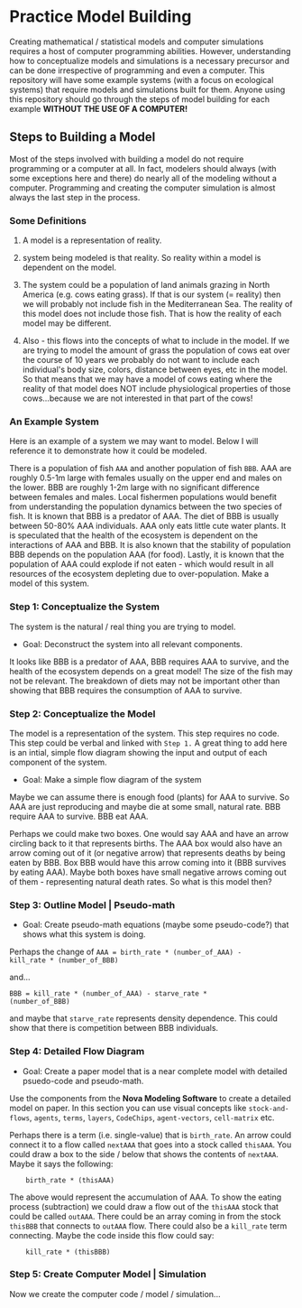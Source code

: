 # Practice Model Building

Creating mathematical / statistical models and computer simulations requires a host of computer programming abilities. However, understanding how to conceptualize models and simulations is a necessary precursor and can be done irrespective of programming and even a computer. This repository will have some example systems (with a focus on ecological systems) that require models and simulations built for them. Anyone using this repository should go through the steps of model building for each example <strong>WITHOUT THE USE OF A COMPUTER!</strong>

## Steps to Building a Model

Most of the steps involved with building a model do not require programming or a computer at all. In fact, modelers should always (with some exceptions here and there) do nearly all of the modeling without a computer. Programming and creating the computer simulation is almost always the last step in the process.

### Some Definitions

1. A model is a representation of reality.

2. system being modeled is that reality. So reality within a model is dependent on the model.

3. The system could be a population of land animals grazing in North America (e.g. cows eating grass). If that is our system (= reality) then we will probably not include fish in the Mediterranean Sea. The reality of this model does not include those fish. That is how the reality of each model may be different.

4. Also - this flows into the concepts of what to include in the model. If we are trying to model the amount of grass the population of cows eat over the course of 10 years we probably do not want to include each individual's body size, colors, distance between eyes, etc in the model. So that means that we may have a model of cows eating where the reality of that model does NOT include physiological properties of those cows...because we are not interested in that part of the cows!     

### An Example System

Here is an example of a system we may want to model. Below I will reference it to demonstrate how it could be modeled.

There is a population of fish <code>AAA</code> and another population of fish <code>BBB</code>. AAA are roughly 0.5-1m large with females usually on the upper end and males on the lower. BBB are roughly 1-2m large with no significant difference between females and males. Local fishermen populations would benefit from understanding the population dynamics between the two species of fish. It is known that BBB is a predator of AAA. The diet of BBB is usually between 50-80% AAA individuals. AAA only eats little cute water plants. It is speculated that the health of the ecosystem is dependent on the interactions of AAA and BBB. It is also known that the stability of population BBB depends on the population AAA (for food). Lastly, it is known that the population of AAA could explode if not eaten - which would result in all resources of the ecosystem depleting due to over-population. Make a model of this system.     

### Step 1: Conceptualize the System

The system is the natural / real thing you are trying to model.

* Goal: Deconstruct the system into all relevant components.

It looks like BBB is a predator of AAA, BBB requires AAA to survive, and the health of the ecosystem depends on a great model! The size of the fish may not be relevant. The breakdown of diets may not be important other than showing that BBB requires the consumption of AAA to survive.    

### Step 2: Conceptualize the Model

The model is a representation of the system. This step requires no code. This step could be verbal and linked with <code>Step 1.</code> A great thing to add here is an intial, simple flow diagram showing the input and output of each component of the system.

* Goal: Make a simple flow diagram of the system

Maybe we can assume there is enough food (plants) for AAA to survive. So AAA are just reproducing and maybe die at some small, natural rate. BBB require AAA to survive. BBB eat AAA.

Perhaps we could make two boxes. One would say AAA and have an arrow circling back to it that represents births. The AAA box would also have an arrow coming out of it (or negative arrow) that represents deaths by being eaten by BBB. Box BBB would have this arrow coming into it (BBB survives by eating AAA). Maybe both boxes have small negative arrows coming out of them - representing natural death rates. So what is this model then?  

### Step 3: Outline Model | Pseudo-math

* Goal: Create pseudo-math equations (maybe some pseudo-code?) that shows what this system is doing.

Perhaps the change of <code>AAA = birth_rate * (number_of_AAA) - kill_rate * (number_of_BBB)</code>

and...

<code>BBB = kill_rate * (number_of_AAA) - starve_rate * (number_of_BBB)</code>

and maybe that <code>starve_rate</code> represents density dependence. This could show that there is competition between BBB individuals.  

### Step 4: Detailed Flow Diagram

* Goal: Create a paper model that is a near complete model with detailed psuedo-code and pseudo-math.

Use the components from the <strong>Nova Modeling Software</strong> to create a detailed model on paper. In this section you can use visual concepts like <code>stock-and-flows</code>, <code>agents</code>, <code>terms</code>, <code>layers</code>, <code>CodeChips</code>, <code>agent-vectors</code>, <code>cell-matrix</code> etc.

Perhaps there is a term (i.e. single-value) that is <code>birth_rate</code>. An arrow could connect it to a flow called <code>nextAAA</code> that goes into a stock called <code>thisAAA</code>. You could draw a box to the side / below that shows the contents of <code>nextAAA</code>. Maybe it says the following:

```
    birth_rate * (thisAAA)
```     

The above would represent the accumulation of AAA. To show the eating process (subtraction) we could draw a flow out of the <code>thisAAA</code> stock that could be called <code>outAAA</code>. There could be an array coming in from the stock <code>thisBBB</code> that connects to <code>outAAA</code> flow. There could also be a <code>kill_rate</code> term connecting. Maybe the code inside this flow could say:

```
    kill_rate * (thisBBB)
```

### Step 5: Create Computer Model | Simulation

Now we create the computer code / model / simulation...
